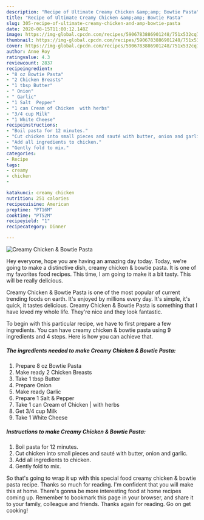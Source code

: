 ```yaml
---
description: "Recipe of Ultimate Creamy Chicken &amp;amp; Bowtie Pasta"
title: "Recipe of Ultimate Creamy Chicken &amp;amp; Bowtie Pasta"
slug: 305-recipe-of-ultimate-creamy-chicken-and-amp-bowtie-pasta
date: 2020-08-15T11:00:12.148Z
image: https://img-global.cpcdn.com/recipes/5906783886901248/751x532cq70/creamy-chicken-bowtie-pasta-recipe-main-photo.jpg
thumbnail: https://img-global.cpcdn.com/recipes/5906783886901248/751x532cq70/creamy-chicken-bowtie-pasta-recipe-main-photo.jpg
cover: https://img-global.cpcdn.com/recipes/5906783886901248/751x532cq70/creamy-chicken-bowtie-pasta-recipe-main-photo.jpg
author: Anne Roy
ratingvalue: 4.3
reviewcount: 2837
recipeingredient:
- "8 oz Bowtie Pasta"
- "2 Chicken Breasts"
- "1 tbsp Butter"
- " Onion"
- " Garlic"
- "1 Salt  Pepper"
- "1 can Cream of Chicken  with herbs"
- "3/4 cup Milk"
- "1 White Cheese"
recipeinstructions:
- "Boil pasta for 12 minutes."
- "Cut chicken into small pieces and sauté with butter, onion and garlic."
- "Add all ingredients to chicken."
- "Gently fold to mix."
categories:
- Recipe
tags:
- creamy
- chicken
- 

katakunci: creamy chicken  
nutrition: 251 calories
recipecuisine: American
preptime: "PT16M"
cooktime: "PT52M"
recipeyield: "1"
recipecategory: Dinner

---
```



![Creamy Chicken &amp; Bowtie Pasta](https://img-global.cpcdn.com/recipes/5906783886901248/751x532cq70/creamy-chicken-bowtie-pasta-recipe-main-photo.jpg)

Hey everyone, hope you are having an amazing day today. Today, we're going to make a distinctive dish, creamy chicken &amp; bowtie pasta. It is one of my favorites food recipes. This time, I am going to make it a bit tasty. This will be really delicious.



Creamy Chicken &amp; Bowtie Pasta is one of the most popular of current trending foods on earth. It's enjoyed by millions every day. It's simple, it's quick, it tastes delicious. Creamy Chicken &amp; Bowtie Pasta is something that I have loved my whole life. They're nice and they look fantastic.


To begin with this particular recipe, we have to first prepare a few ingredients. You can have creamy chicken &amp; bowtie pasta using 9 ingredients and 4 steps. Here is how you can achieve that.

<!--inarticleads1-->

##### The ingredients needed to make Creamy Chicken &amp; Bowtie Pasta:

1. Prepare 8 oz Bowtie Pasta
1. Make ready 2 Chicken Breasts
1. Take 1 tbsp Butter
1. Prepare  Onion
1. Make ready  Garlic
1. Prepare 1 Salt &amp; Pepper
1. Take 1 can Cream of Chicken | with herbs
1. Get 3/4 cup Milk
1. Take 1 White Cheese




<!--inarticleads2-->

##### Instructions to make Creamy Chicken &amp; Bowtie Pasta:

1. Boil pasta for 12 minutes.
1. Cut chicken into small pieces and sauté with butter, onion and garlic.
1. Add all ingredients to chicken.
1. Gently fold to mix.




So that's going to wrap it up with this special food creamy chicken &amp; bowtie pasta recipe. Thanks so much for reading. I'm confident that you will make this at home. There's gonna be more interesting food at home recipes coming up. Remember to bookmark this page in your browser, and share it to your family, colleague and friends. Thanks again for reading. Go on get cooking!
